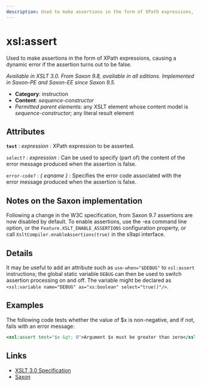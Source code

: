 ```yaml
---
description: Used to make assertions in the form of XPath expressions, causing a dynamic error if the assertion turns out to be false
---
```


# xsl:assert

Used to make assertions in the form of XPath expressions, causing a dynamic error if the assertion turns out to be false.

_Available in XSLT 3.0. From Saxon 9.8, available in all editions. Implemented in Saxon-PE and Saxon-EE since Saxon 9.5._

- **Category**: instruction
- **Content**: _sequence-constructor_
- _Permitted parent elements_: any XSLT element whose content model is _sequence-constructor_; any literal result element

## Attributes

**`test`**
: _expression_
: XPath expression to be asserted.

`select?`
: _expression_
: Can be used to specify (part of) the content of the error message produced when the assertion is false.

`error-code?`
: _{ eqname }_
: Specifies the error code associated with the error message produced when the assertion is false.

## Notes on the Saxon implementation

Following a change in the W3C specification, from Saxon 9.7 assertions are now disabled by default. To enable assertions, use the -ea command line option, or the `Feature.XSLT_ENABLE_ASSERTIONS` configuration property, or call `XsltCompiler.enableAssertions(true)` in the s9api interface.

## Details

It may be useful to add an attribute such as `use-when="$DEBUG"` to `xsl:assert` instructions; the global static variable `DEBUG` can then be used to switch assertion processing on and off. The variable might be declared as `<xsl:variable name="DEBUG" as="xs:boolean" select="true()"/>`.

## Examples

The following code tests whether the value of \$x is non-negative, and if not, fails with an error message:

```xslt
<xsl:assert test="$x &gt; 0">Argument $x must be greater than zero</xsl:assert>
```

## Links

- [XSLT 3.0 Specification](http://www.w3.org/TR/xslt-30/#element-assert)
- [Saxon](http://www.saxonica.com/documentation/index.html#!xsl-elements/assert)
